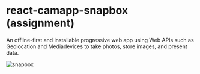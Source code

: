 # react-camapp-snapbox (assignment)


An offline-first and installable progressive web app using Web APIs such as Geolocation and Mediadevices to take photos, store images, and present data. 

![snapbox](https://user-images.githubusercontent.com/77201471/143575923-309f4bb8-0298-4017-bd73-dcc510bb8b1e.png)

